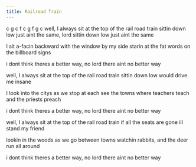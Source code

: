 ```yaml
---
title: Railroad Train
---
```


c g c f c g f g c
well, I always sit at the top of the rail road train
sittin down low just aint the same, lord
sittin down low just aint the same

I sit a-facin backward with the window by my side
starin at the fat words on the billboard signs

i dont think theres a better way, no lord
there aint no better way

well, I always sit at the top of the rail road train
sittin down low would drive me insane

I look into the citys as we stop at each
see the towns where teachers teach and the priests preach

i dont think theres a better way, no lord
there aint no better way

well, I always sit at the top of the rail road train
if all the seats are gone ill stand my friend

lookin in the woods as we go between towns
watchin rabbits, and the deer run all around

i dont think theres a better way, no lord
there aint no better way
